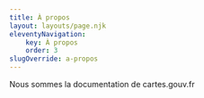 ```yaml
---
title: À propos
layout: layouts/page.njk
eleventyNavigation:
    key: À propos
    order: 3
slugOverride: a-propos
---
```


Nous sommes la documentation de cartes.gouv.fr
